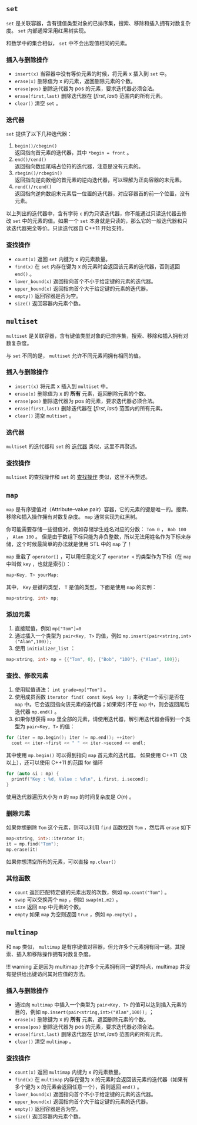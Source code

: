 ##  `set` 

 `set` 是关联容器，含有键值类型对象的已排序集，搜索、移除和插入拥有对数复杂度。 `set` 内部通常采用红黑树实现。

和数学中的集合相似， `set` 中不会出现值相同的元素。

### 插入与删除操作

-    `insert(x)` 当容器中没有等价元素的时候，将元素 x 插入到 `set` 中。
-    `erase(x)` 删除值为 x 的元素，返回删除元素的个数。
-    `erase(pos)` 删除迭代器为 pos 的元素，要求迭代器必须合法。
-    `erase(first,last)` 删除迭代器在 $[first,last)$ 范围内的所有元素。
-    `clear()` 清空 `set` 。

### 迭代器

 `set` 提供了以下几种迭代器：

1.   `begin()/cbegin()`   
    返回指向首元素的迭代器，其中 `*begin = front` 。
2.   `end()/cend()`   
    返回指向数组尾端占位符的迭代器，注意是没有元素的。
3.   `rbegin()/rcbegin()`   
    返回指向逆向数组的首元素的逆向迭代器，可以理解为正向容器的末元素。
4.   `rend()/rcend()`   
    返回指向逆向数组末元素后一位置的迭代器，对应容器首的前一个位置，没有元素。

以上列出的迭代器中，含有字符 `c` 的为只读迭代器，你不能通过只读迭代器去修改 `set` 中的元素的值。如果一个 `set` 本身就是只读的，那么它的一般迭代器和只读迭代器完全等价。只读迭代器自 C++11 开始支持。

### 查找操作

-    `count(x)` 返回 `set` 内键为 x 的元素数量。
-    `find(x)` 在 `set` 内存在键为 x 的元素时会返回该元素的迭代器，否则返回 `end()` 。
-    `lower_bound(x)` 返回指向首个不小于给定键的元素的迭代器。
-    `upper_bound(x)` 返回指向首个大于给定键的元素的迭代器。
-    `empty()` 返回容器是否为空。
-    `size()` 返回容器内元素个数。

##  `multiset` 

 `multiset` 是关联容器，含有键值类型对象的已排序集，搜索、移除和插入拥有对数复杂度。

与 `set` 不同的是， `multiset` 允许不同元素间拥有相同的值。

### 插入与删除操作

-    `insert(x)` 将元素 x 插入到 `multiset` 中。
-    `erase(x)` 删除值为 x 的 **所有** 元素，返回删除元素的个数。
-    `erase(pos)` 删除迭代器为 pos 的元素，要求迭代器必须合法。
-    `erase(first,last)` 删除迭代器在 $[first,last)$ 范围内的所有元素。
-    `clear()` 清空 `multiset` 。

### 迭代器

 `multiset` 的迭代器和 `set` 的 [迭代器](#_2) 类似，这里不再赘述。

### 查找操作

 `multiset` 的查找操作和 `set` 的 [查找操作](#_3) 类似，这里不再赘述。

##  `map` 

 `map` 是有序键值对（Attribute–value pair）容器，它的元素的键是唯一的。搜索、移除和插入操作拥有对数复杂度。 `map` 通常实现为红黑树。

你可能需要存储一些键值对，例如存储学生姓名对应的分数： `Tom 0` ， `Bob 100` ， `Alan 100` 。
但是由于数组下标只能为非负整数，所以无法用姓名作为下标来存储，这个时候最简单的办法就是使用 STL 中的 `map` 了！

 `map` 重载了 `operator[]` ，可以用任意定义了 `operator <` 的类型作为下标（在 `map` 中叫做 `key` ，也就是索引）：

```cpp
map<Key, T> yourMap;
```

其中， `Key` 是键的类型， `T` 是值的类型，下面是使用 `map` 的实例：

```cpp
map<string, int> mp;
```

### 添加元素

1.  直接赋值，例如 `mp["Tom"]=0` 
2.  通过插入一个类型为 `pair<Key, T>` 的值，例如 `mp.insert(pair<string,int>("Alan",100));` 
3.  使用 `initializer_list` ：

```cpp
map<string, int> mp = {{"Tom", 0}, {"Bob", "100"}, {"Alan", 100}};
```

### 查找、修改元素

1.  使用赋值语法： `int grade=mp["Tom"]` 。
2.  使用成员函数 `iterator find( const Key& key );` 来确定一个索引是否在 `map` 中。它会返回指向该元素的迭代器；如果索引不在 `map` 中，则会返回尾后迭代器 `mp.end()` 。
3.  如果你想获得 `map` 里全部的元素，请使用迭代器，解引用迭代器会得到一个类型为 `pair<Key, T>` 的值：

```cpp
for (iter = mp.begin(); iter != mp.end(); ++iter)
  cout << iter->first << " " << iter->second << endl;
```

其中使用 `mp.begin()` 可以得到指向 `map` 首元素的迭代器。
如果使用 C++11（及以上），还可以使用 C++11 的范围 for 循环

```cpp
for (auto &i : mp) {
  printf("Key : %d, Value : %d\n", i.first, i.second);
}
```

使用迭代器遍历大小为 $n$ 的 `map` 的时间复杂度是 $O(n)$ 。

### 删除元素

如果你想删除 `Tom` 这个元素，则可以利用 `find` 函数找到 `Tom` ，然后再 `erase` 如下

```cpp
map<string, int>::iterator it;
it = mp.find("Tom");
mp.erase(it)
```

如果你想清空所有的元素，可以直接 `mp.clear()` 

### 其他函数

-    `count` 返回匹配特定键的元素出现的次数，例如 `mp.count("Tom")` 。
-    `swap` 可以交换两个 `map` ，例如 `swap(m1,m2)` 。
-    `size` 返回 `map` 中元素的个数。
-    `empty` 如果 `map` 为空则返回 `true` ，例如 `mp.empty()` 。

##  `multimap` 

和 `map` 类似， `multimap` 是有序键值对容器，但允许多个元素拥有同一键。其搜索、插入和移除操作拥有对数复杂度。

!!! warning
    正是因为 multimap 允许多个元素拥有同一键的特点，multimap 并没有提供给出键访问其对应值的方法。

### 插入与删除操作

-   通过向 `multimap` 中插入一个类型为 `pair<Key, T>` 的值可以达到插入元素的目的，例如 `mp.insert(pair<string,int>("Alan",100));` ；
-    `erase(x)` 删除键为 x 的 **所有** 元素，返回删除元素的个数。
-    `erase(pos)` 删除迭代器为 pos 的元素，要求迭代器必须合法。
-    `erase(first,last)` 删除迭代器在 $[first,last)$ 范围内的所有元素。
-    `clear()` 清空 `multimap` 。

### 查找操作

-    `count(x)` 返回 `multimap` 内键为 x 的元素数量。
-    `find(x)` 在 `multimap` 内存在键为 x 的元素时会返回该元素的迭代器（如果有多个键为 x 的元素会返回任意一个），否则返回 `end()` 。
-    `lower_bound(x)` 返回指向首个不小于给定键的元素的迭代器。
-    `upper_bound(x)` 返回指向首个大于给定键的元素的迭代器。
-    `empty()` 返回容器是否为空。
-    `size()` 返回容器内元素个数。
